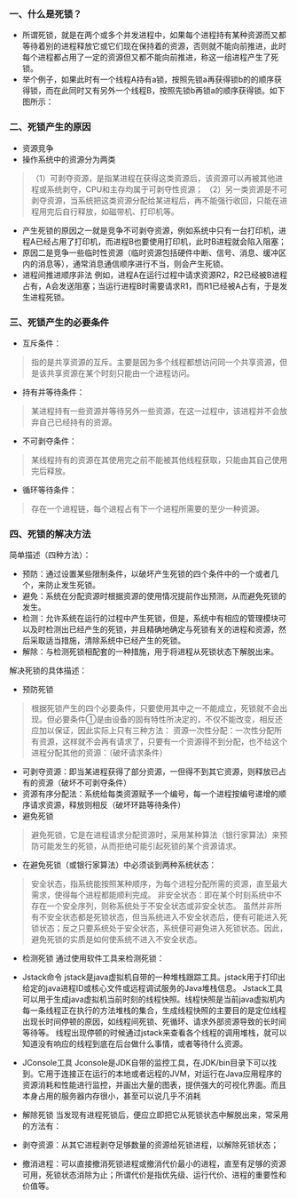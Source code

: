 ### 一、什么是死锁？
- 所谓死锁，就是在两个或多个并发进程中，如果每个进程持有某种资源而又都等待着别的进程释放它或它们现在保持着的资源，否则就不能向前推进，此时每个进程都占用了一定的资源但又都不能向前推进，称这一组进程产生了死锁。
- 举个例子，如果此时有一个线程A持有a锁，按照先锁a再获得锁b的的顺序获得锁，而在此同时又有另外一个线程B，按照先锁b再锁a的顺序获得锁。如下图所示：


### 二、死锁产生的原因
- 资源竞争
- 操作系统中的资源分为两类
>（1）可剥夺资源，是指某进程在获得这类资源后，该资源可以再被其他进程或系统剥夺，CPU和主存均属于可剥夺性资源；
> （2）另一类资源是不可剥夺资源，当系统把这类资源分配给某进程后，再不能强行收回，只能在进程用完后自行释放，如磁带机、打印机等。
- 产生死锁的原因之一就是竞争不可剥夺资源，例如系统中只有一台打印机，进程A已经占用了打印机，而进程B也要使用打印机，此时B进程就会陷入阻塞；
- 原因二是竞争一些临时性资源（临时资源包括硬件中断、信号、消息、缓冲区内的消息等），通常消息通信顺序进行不当，则会产生死锁。
- 进程间推进顺序非法
例如，进程A在运行过程中请求资源R2，R2已经被B进程占有，A会发送阻塞；当运行进程B时需要请求R1，而R1已经被A占有，于是发生进程死锁。
### 三、死锁产生的必要条件
- 互斥条件：
> 指的是共享资源的互斥。主要是因为多个线程都想访问同一个共享资源，但是该共享资源在某个时刻只能由一个进程访问。
- 持有并等待条件：
> 某进程持有一些资源并等待另外一些资源，在这一过程中，该进程并不会放弃自己已经持有的资源。
- 不可剥夺条件：
> 某线程持有的资源在其使用完之前不能被其他线程获取，只能由其自己使用完后释放。
- 循环等待条件：
> 存在一个进程链，每个进程占有下一个进程所需要的至少一种资源。
### 四、死锁的解决方法
简单描述（四种方法）：

- 预防：通过设置某些限制条件，以破坏产生死锁的四个条件中的一个或者几个，来防止发生死锁。
- 避免：系统在分配资源时根据资源的使用情况提前作出预测，从而避免死锁的发生。
- 检测：允许系统在运行的过程中产生死锁，但是，系统中有相应的管理模块可以及时检测出已经产生的死锁，并且精确地确定与死锁有关的进程和资源，然后采取适当措施，清除系统中已经产生的死锁。
- 解除：与检测死锁相配套的一种措施，用于将进程从死锁状态下解脱出来。

解决死锁的具体描述：

- 预防死锁
> 根据死锁产生的四个必要条件，只要使用其中之一不能成立，死锁就不会出现。但必要条件①是由设备的固有特性所决定的，不仅不能改变，相反还应加以保证，因此实际上只有三种方法：
> 资源一次性分配：一次性分配所有资源，这样就不会再有请求了，只要有一个资源得不到分配，也不给这个进程分配其他的资源：（破坏请求条件）
- 可剥夺资源：即当某进程获得了部分资源，一但得不到其它资源，则释放已占有的资源（破坏不可剥夺条件）
- 资源有序分配法：系统给每类资源赋予一个编号，每一个进程按编号递增的顺序请求资源，释放则相反（破坏环路等待条件）
- 避免死锁
> 避免死锁，它是在进程请求分配资源时，采用某种算法（银行家算法）来预防可能发生的死锁，从而拒绝可能引起死锁的某个资源请求。

- 在避免死锁（或银行家算法）中必须谈到两种系统状态：
> 安全状态，指系统能按照某种顺序，为每个进程分配所需的资源，直至最大需求，使得每个进程都能顺利完成。
> 非安全状态：即在某个时刻系统中不存在一个安全序列，则称系统处于不安全状态或非安全状态。
虽然并非所有不安全状态都是死锁状态，但当系统进入不安全状态后，便有可能进入死锁状态；反之只要系统处于安全状态，系统便可避免进入死锁状态。因此，避免死锁的实质是如何使系统不进入不安全状态。
- 检测死锁
通过使用软件工具来检测死锁：

- Jstack命令
jstack是java虚拟机自带的一种堆栈跟踪工具。jstack用于打印出给定的java进程ID或核心文件或远程调试服务的Java堆栈信息。 Jstack工具可以用于生成java虚拟机当前时刻的线程快照。线程快照是当前java虚拟机内每一条线程正在执行的方法堆栈的集合，生成线程快照的主要目的是定位线程出现长时间停顿的原因，如线程间死锁、死循环、请求外部资源导致的长时间等待等。 线程出现停顿的时候通过jstack来查看各个线程的调用堆栈，就可以知道没有响应的线程到底在后台做什么事情，或者等待什么资源。

- JConsole工具
Jconsole是JDK自带的监控工具，在JDK/bin目录下可以找到。它用于连接正在运行的本地或者远程的JVM，对运行在Java应用程序的资源消耗和性能进行监控，并画出大量的图表，提供强大的可视化界面。而且本身占用的服务器内存很小，甚至可以说几乎不消耗

- 解除死锁
当发现有进程死锁后，便应立即把它从死锁状态中解脱出来，常采用的方法有：

- 剥夺资源：从其它进程剥夺足够数量的资源给死锁进程，以解除死锁状态；
- 撤消进程：可以直接撤消死锁进程或撤消代价最小的进程，直至有足够的资源可用，死锁状态消除为止；所谓代价是指优先级、运行代价、进程的重要性和价值等。
